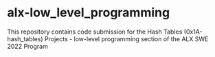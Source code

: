 # alx-low_level_programming
This repository contains code submission for the Hash Tables (0x1A-hash_tables) Projects - low-level programming section of the ALX SWE 2022 Program



